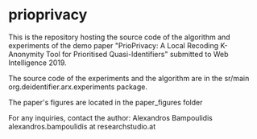 # prioprivacy
This is the repository hosting the source code of the algorithm and experiments of the demo paper "PrioPrivacy: A Local Recoding K-Anonymity Tool for Prioritised Quasi-Identifiers" submitted to Web Intelligence 2019.

The source code of the experiments and the algorithm are in the sr/main org.deidentifier.arx.experiments package.

The paper's figures are located in the paper_figures folder

For any inquiries, contact the author:
Alexandros Bampoulidis
alexandros.bampoulidis at researchstudio.at

